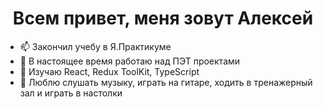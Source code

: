 <h1 align="center">Всем привет, меня зовут Алексей</h1>
  
- 📫 Закончил учебу в Я.Практикуме
- 🔭 В настоящее время работаю над ПЭТ проектами
- 🌱 Изучаю React, Redux ToolKit, TypeScript
- 🤘 Люблю слушать музыку, играть на гитаре, ходить в тренажерный зал и играть в настолки 
